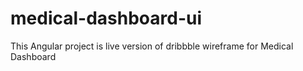 # medical-dashboard-ui
This Angular project is live version of dribbble wireframe for Medical Dashboard
